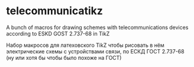 # telecommunicatikz
A bunch of macros for drawing schemes with telecommunications devices according to ESKD GOST 2.737-68 in TikZ

Набор макросов для латеховского TikZ чтобы рисовать в нём электрические схемы с устройствами связи, по ЕСКД ГОСТ 2.737-68 (ну или хотя бы чтобы было похоже на ГОСТ)
